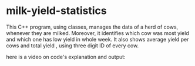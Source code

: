 # milk-yield-statistics

This C++ program, using classes, manages the data of a herd of cows, whenever they are milked. Moreover, it identifies which cow was most yield and which one has low yield in whole week. It also shows average yield per cows and total yield , using three digit ID of every cow.

here is a video on code's explanation and output: 

